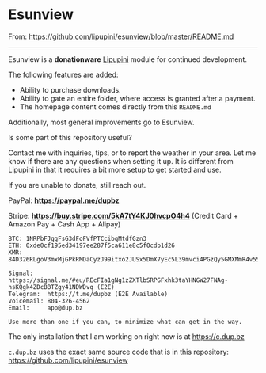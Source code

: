 # Esunview

From: https://github.com/lipupini/esunview/blob/master/README.md

---

Esunview is a **donationware** [Lipupini](https://github.com/lipupini/lipupini) module for continued development.

The following features are added:

- Ability to purchase downloads.
- Ability to gate an entire folder, where access is granted after a payment.
- The homepage content comes directly from this `README.md`

Additionally, most general improvements go to Esunview.

Is some part of this repository useful?

Contact me with inquiries, tips, or to report the weather in your area. Let me know if there are any questions when setting it up. It is different from Lipupini in that it requires a bit more setup to get started and use.

If you are unable to donate, still reach out.

PayPal: **https://paypal.me/dupbz**

Stripe: **https://buy.stripe.com/5kA7tY4KJ0hvcpO4h4** (Credit Card + Amazon Pay + Cash App + Alipay)

```
BTC: 1NRPbFJggFsG3dFoFVfPTCcibqMtdfGzn3
ETH: 0xde0cf195ed34197ee287f5ca611e8c5f0cdb1d26
XMR: 84D326RLgoV3mxMjGPkRMDaCyzJ99itxo2JUSx5DmX7yEc5L39mvci4PGzQy5GMXMmR4v55e2bmdSJbBWvybMaLq7LmsP7M
```

```
Signal:    https://signal.me/#eu/REcFIa1gNg1zZXTlbSRPGFxhk3taYHNGW27FNAg-hsKQgk4ZDcBBTZgy41NDWDvq (E2E)
Telegram:  https://t.me/dupbz (E2E Available)
Voicemail: 804-326-4562
Email:     app@dup.bz

Use more than one if you can, to minimize what can get in the way.
```

The only installation that I am working on right now is at https://c.dup.bz

`c.dup.bz` uses the exact same source code that is in this repository: https://github.com/lipupini/esunview
